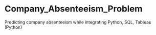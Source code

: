 # Company_Absenteeism_Problem
Predicting company absenteeism while integrating Python, SQL, Tableau (Python)
